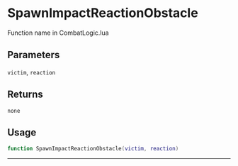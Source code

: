 # SpawnImpactReactionObstacle
Function name in CombatLogic.lua
## Parameters
`victim`, `reaction`
## Returns
`none`
## Usage
```lua
function SpawnImpactReactionObstacle(victim, reaction)
```
---
